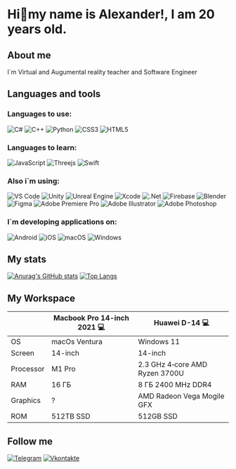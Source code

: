 # Hi:vulcan_salute:my name is Alexander!, I am 20 years old.

## About me
I`m Virtual and Augumental reality teacher and Software Engineer

## Languages and tools

### Languages to use:
![C#](https://img.shields.io/badge/c%23-%23239120.svg?style=for-the-badge&logo=c-sharp&logoColor=white)
![C++](https://img.shields.io/badge/c++-%2300599C.svg?style=for-the-badge&logo=c%2B%2B&logoColor=white)
![Python](https://img.shields.io/badge/python-3670A0?style=for-the-badge&logo=python&logoColor=ffdd54)
![CSS3](https://img.shields.io/badge/css3-%231572B6.svg?style=for-the-badge&logo=css3&logoColor=white)
![HTML5](https://img.shields.io/badge/html5-%23E34F26.svg?style=for-the-badge&logo=html5&logoColor=white)
### Languages to learn:
![JavaScript](https://img.shields.io/badge/javascript-%23323330.svg?style=for-the-badge&logo=javascript&logoColor=%23F7DF1E)
![Threejs](https://img.shields.io/badge/threejs-black?style=for-the-badge&logo=three.js&logoColor=white)
![Swift](https://img.shields.io/badge/swift-F54A2A?style=for-the-badge&logo=swift&logoColor=white)

### Also i`m using:
![VS Code](https://img.shields.io/badge/VS%20Code%20-35b393.svg?style=for-the-badge&logo=visual-studio-code&logoColor=white)
![Unity](https://img.shields.io/badge/unity-%23000000.svg?style=for-the-badge&logo=unity&logoColor=white)
![Unreal Engine](https://img.shields.io/badge/unreal_engine-%23313131.svg?style=for-the-badge&logo=unrealengine&logoColor=white)
![Xcode](https://img.shields.io/badge/Xcode-007ACC?style=for-the-badge&logo=Xcode&logoColor=white)
![.Net](https://img.shields.io/badge/.NET_Framework-5C2D91?style=for-the-badge&logo=.net&logoColor=E5D3FF)
![Firebase](https://img.shields.io/badge/Firebase-039BE5?style=for-the-badge&logo=Firebase&logoColor=F8C52C)
![Blender](https://img.shields.io/badge/blender-%23F5792A.svg?style=for-the-badge&logo=blender&logoColor=white)
![Figma](https://img.shields.io/badge/figma-%23F24E1E.svg?style=for-the-badge&logo=figma&logoColor=white)
![Adobe Premiere Pro](https://img.shields.io/badge/Adobe%20Premiere%20Pro-9999FF.svg?style=for-the-badge&logo=Adobe%20Premiere%20Pro&logoColor=white)
![Adobe Illustrator](https://img.shields.io/badge/adobe%20illustrator-%23FF9A00.svg?style=for-the-badge&logo=adobe%20illustrator&logoColor=white)
![Adobe Photoshop](https://img.shields.io/badge/adobe%20photoshop-%2331A8FF.svg?style=for-the-badge&logo=adobe%20photoshop&logoColor=white)

### I`m developing applications on:
![Android](https://img.shields.io/badge/Android-3DDC84?style=for-the-badge&logo=android&logoColor=white)
![iOS](https://img.shields.io/badge/iOS-000000?style=for-the-badge&logo=ios&logoColor=white)
![macOS](https://img.shields.io/badge/mac%20os-000000?style=for-the-badge&logo=macos&logoColor=F0F0F0)
![Windows](https://img.shields.io/badge/Windows-0078D6?style=for-the-badge&logo=windows&logoColor=white)
## My stats
[![Anurag's GitHub stats](https://github-readme-stats.vercel.app/api?username=sanyakirilv&theme=dark)](https://github.com/sanyakirilv/github-readme-stats)
[![Top Langs](https://github-readme-stats.vercel.app/api/top-langs/?username=sanyakirilv)](https://github.com/sanyakirilv/github-readme-stats)
## My Workspace
|  |Macbook Pro 14-inch 2021 :computer:|Huawei D-14 :computer:|
|--| ------------- | -----|
|OS|macOs Ventura|Windows 11|
|Screen|14-inch|14-inch|
|Processor|M1 Pro|2.3 GHz 4‑core AMD Ryzen 3700U|
|RAM|16 ГБ|8 ГБ 2400 MHz DDR4|
|Graphics|?|AMD Radeon Vega Mogile GFX|
|ROM|512TB SSD|512GB SSD|

## Follow me
[![Telegram](https://img.shields.io/badge/-Telegram-090909?style=for-the-badge&logo=telegram&logoColor=27A0D9)](https://t.me/sanya_kirilv)
[![Vkontakte](https://img.shields.io/badge/-Vkontakte-090909?style=for-the-badge&logo=Vk&logoColor=4F7DB3)](https://vk.com/sanya_kirilv)
